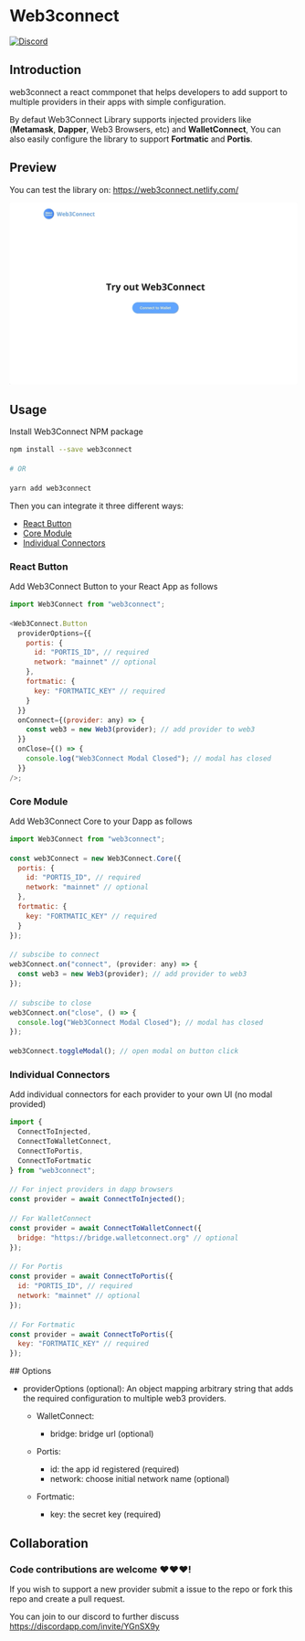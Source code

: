 # Web3connect

[![Discord](https://hook.io/geo1088/discord-badge)](https://discordapp.com/invite/YGnSX9y)

## Introduction

web3connect a react commponet that helps developers to add support to multiple providers in their apps with simple configuration.

By defaut Web3Connect Library supports injected providers like (**Metamask**, **Dapper**, Web3 Browsers, etc) and **WalletConnect**, You can also easily configure the library to support **Fortmatic** and **Portis**.

## Preview

You can test the library on: https://web3connect.netlify.com/

![preview](./images/preview.gif)

## Usage

Install Web3Connect NPM package

```bash
npm install --save web3connect

# OR

yarn add web3connect
```

Then you can integrate it three different ways:

- [React Button](#React-Button)
- [Core Module](#Core-Module)
- [Individual Connectors](#Individual-Connectors)

### React Button

Add Web3Connect Button to your React App as follows

```js
import Web3Connect from "web3connect";

<Web3Connect.Button
  providerOptions={{
    portis: {
      id: "PORTIS_ID", // required
      network: "mainnet" // optional
    },
    fortmatic: {
      key: "FORTMATIC_KEY" // required
    }
  }}
  onConnect={(provider: any) => {
    const web3 = new Web3(provider); // add provider to web3
  }}
  onClose={() => {
    console.log("Web3Connect Modal Closed"); // modal has closed
  }}
/>;
```

### Core Module

Add Web3Connect Core to your Dapp as follows

```js
import Web3Connect from "web3connect";

const web3Connect = new Web3Connect.Core({
  portis: {
    id: "PORTIS_ID", // required
    network: "mainnet" // optional
  },
  fortmatic: {
    key: "FORTMATIC_KEY" // required
  }
});

// subscibe to connect
web3Connect.on("connect", (provider: any) => {
  const web3 = new Web3(provider); // add provider to web3
});

// subscibe to close
web3Connect.on("close", () => {
  console.log("Web3Connect Modal Closed"); // modal has closed
});

web3Connect.toggleModal(); // open modal on button click
```

### Individual Connectors

Add individual connectors for each provider to your own UI (no modal provided)

```js
import {
  ConnectToInjected,
  ConnectToWalletConnect,
  ConnectToPortis,
  ConnectToFortmatic
} from "web3connect";

// For inject providers in dapp browsers
const provider = await ConnectToInjected();

// For WalletConnect
const provider = await ConnectToWalletConnect({
  bridge: "https://bridge.walletconnect.org" // optional
});

// For Portis
const provider = await ConnectToPortis({
  id: "PORTIS_ID", // required
  network: "mainnet" // optional
});

// For Fortmatic
const provider = await ConnectToPortis({
  key: "FORTMATIC_KEY" // required
});
```

## Options

- providerOptions (optional): An object mapping arbitrary string that adds the required configuration to multiple web3 providers.

  - WalletConnect:
    - bridge: bridge url (optional)

  - Portis:
    - id: the app id registered (required)
    - network: choose initial network name (optional)

  - Fortmatic:
    - key: the secret key (required)

## Collaboration

### Code contributions are welcome ❤️❤️❤️!

If you wish to support a new provider submit a issue to the repo or fork this repo and create a pull request.

You can join to our discord to further discuss https://discordapp.com/invite/YGnSX9y
